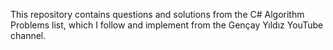 This repository contains questions and solutions from the C# Algorithm Problems list, which I follow and implement from the Gençay Yıldız YouTube channel.
